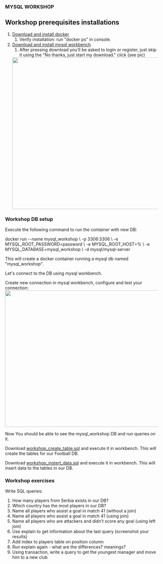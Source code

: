 ### MYSQL WORKSHOP

## Workshop prerequisites installations

1. [Download and install docker](https://docs.docker.com/get-docker/)
   1. Verify installation: run "docker ps" in console. 
2. [Download and install mysql workbench](https://dev.mysql.com/downloads/workbench/)
   1. After pressing download you'll be asked to login or register, just skip it using the "No thanks, just start my download." click (see pic)
   <img src="https://github.com/monday-u-com/workshop-9/blob/main/pics/workpic.jpeg" width="600" height="500">


### Workshop DB setup
Execute the following command to run the container with new DB:

docker run --name mysql_workshop \\
-p 3306:3306 \\
-e MYSQL_ROOT_PASSWORD=password \\
-e MYSQL_ROOT_HOST=% \\
-e MYSQL_DATABASE=mysql_workshop \\
-d mysql/mysql-server

This will create a docker container running a mysql db named "mysql_workshop".

Let's connect to the DB using mysql workbench.

Create new connection in mysql workbench, configure and test your connection:
   <img src="https://github.com/monday-u-com/workshop-9/blob/main/pics/connectpic.png" width="800" height="450">

Now You should be able to see the mysql_workshop DB and run queries on it. 

Download [workshop_create_table.sql](https://github.com/monday-u-com/workshop-9/blob/main/workshop_create_table.sql) and execute it in workbench. This will create the tables for our Football DB.

Download [workshop_instert_data.sql](https://github.com/monday-u-com/workshop-9/blob/main/workshop_instert_data.sql) and execute it in workbench. This will insert data to the tables in our DB.

### Workshop exercises

Write SQL queries:

1. How many players from Serbia exists in our DB?
2. Which country has the most players in our DB?
3. Name all players who assist a goal in match 41 (without a join)
4. Name all players who assist a goal in match 41 (using join)
5. Name all players who are attackers and didn’t score any goal (using left join)
6. Use explain to get information about the last query (screenshot your results)
7. Add index to players table on position column
8. Run explain again - what are the differences? meanings?
9. Using transaction, write a query to get the youngest manager and move him to a new club 

